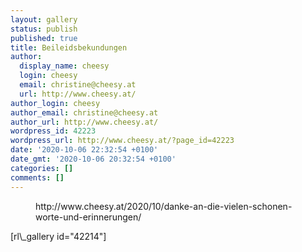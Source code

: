 ```yaml
---
layout: gallery
status: publish
published: true
title: Beileidsbekundungen
author:
  display_name: cheesy
  login: cheesy
  email: christine@cheesy.at
  url: http://www.cheesy.at/
author_login: cheesy
author_email: christine@cheesy.at
author_url: http://www.cheesy.at/
wordpress_id: 42223
wordpress_url: http://www.cheesy.at/?page_id=42223
date: '2020-10-06 22:32:54 +0100'
date_gmt: '2020-10-06 20:32:54 +0100'
categories: []
comments: []
---
```

<!-- wp:core-embed/wordpress {"url":"http://www.cheesy.at/2020/10/danke-an-die-vielen-schonen-worte-und-erinnerungen/","type":"rich","providerNameSlug":"cheesy-at","className":""} -->
<figure class="wp-block-embed-wordpress wp-block-embed is-type-rich is-provider-cheesy-at">
<div class="wp-block-embed__wrapper">
http://www.cheesy.at/2020/10/danke-an-die-vielen-schonen-worte-und-erinnerungen/
</div>
</figure>
<!-- /wp:core-embed/wordpress -->
<!-- wp:paragraph -->
[rl\_gallery id="42214"]
<!-- /wp:paragraph -->
